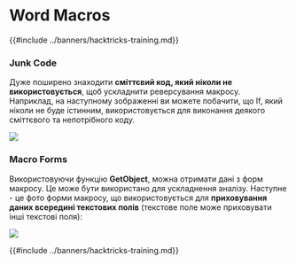 # Word Macros

{{#include ../banners/hacktricks-training.md}}

### Junk Code

Дуже поширено знаходити **сміттєвий код, який ніколи не використовується**, щоб ускладнити реверсування макросу.\
Наприклад, на наступному зображенні ви можете побачити, що If, який ніколи не буде істинним, використовується для виконання деякого сміттєвого та непотрібного коду.

![](<../images/image (369).png>)

### Macro Forms

Використовуючи функцію **GetObject**, можна отримати дані з форм макросу. Це може бути використано для ускладнення аналізу. Наступне - це фото форми макросу, що використовується для **приховування даних всередині текстових полів** (текстове поле може приховувати інші текстові поля):

![](<../images/image (344).png>)

{{#include ../banners/hacktricks-training.md}}
